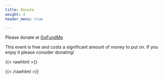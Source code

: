 ```yaml
---
title: Donate
weight: 4
header_menu: true

---
```

Please donate at [GoFundMe](https://www.gofundme.com/f/2022-portland-homowo-twins-festival)

This event is free and costs a significant amount of money to put on. If you enjoy it please consider donating!

{{< rawhtml >}}
<div class="gfm-embed" data-url="https://www.gofundme.com/f/2022-portland-homowo-twins-festival/widget/medium/"></div><script defer src="https://www.gofundme.com/static/js/embed.js"></script>
{{< /rawhtml >}}
